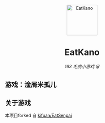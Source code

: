 <p align="center">
 <img src="https://github.coms-019/fuck-mgr/static/image/ClickBefore.png" width="100" height="100" alt="EatKano">
</p>
<div align="center">

# EatKano

_163 毛虎小游戏 🗑️_

</div>

## 游戏：淦屑米孤儿

## 关于游戏
本项目forked 自 [kifuan/EatSenpai](https://github.com/kifuan/EatSenpai)


